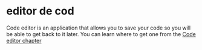 # editor de cod

Code editor is an application that allows you to save your code so you will be able to get back to it later. You can learn where to get one from the [Code editor chapter](./code_editor/README.md)